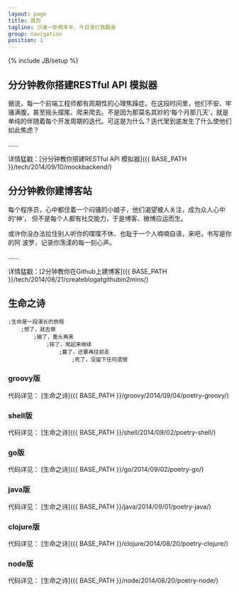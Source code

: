```yaml
---
layout: page
title: 首页
tagline: 沙滩一卧两年半，今日浪打我翻身
group: navigation
position: 1
---
```

{% include JB/setup %}


## 分分钟教你搭建RESTful API 模拟器 ##

据说，每一个前端工程师都有周期性的心理焦躁症。在这段时间里，他们不安、牢骚满腹，甚至摇头摆尾、爬来爬去。不是因为那莫名其妙的‘每个月那几天’，就是单纯的伴随着每个开发周期的迭代。可这是为什么？迭代里到底发生了什么使他们如此焦虑？

......

详情猛戳：[分分钟教你搭建RESTful API 模拟器]({{ BASE_PATH }}/tech/2014/09/10/mockbackend/)

## 分分钟教你建博客站 ##

每个程序员，心中都住着一个闷骚的小娘子，他们渴望被人关注，成为众人心中的‘神’，
但不是每个人都有社交能力，于是博客、微博应运而生。

或许你没办法拉住别人听你的喋喋不休、也耻于一个人喃喃自语，来吧，书写是你的阿
波罗，记录你荡漾的每一刻心声。

......

详情猛戳：[2分钟教你在Github上建博客]({{ BASE_PATH }}/tech/2014/08/21/createblogatgithubin2mins/)


## 生命之诗 ##

    ;生命是一段漫长的旅程  
        ;想了，就去做  
            ;输了，重头再来  
                ;摔了，爬起来继续  
                    ;赢了，还要再往前走  
                        ;死了，没留下任何遗憾

### groovy版 ###

代码详见： [生命之诗]({{ BASE_PATH }}/groovy/2014/09/04/poetry-groovy/)

### shell版 ###

代码详见： [生命之诗]({{ BASE_PATH }}/shell/2014/09/02/poetry-shell/)

### go版 ###

代码详见： [生命之诗]({{ BASE_PATH }}/go/2014/09/02/poetry-go/)

### java版 ###

代码详见： [生命之诗]({{ BASE_PATH }}/java/2014/09/01/poetry-java/)

### clojure版 ###

代码详见： [生命之诗]({{ BASE_PATH }}/clojure/2014/08/20/poetry-clojure/)

### node版 ###

代码详见： [生命之诗]({{ BASE_PATH }}/node/2014/08/20/poetry-node/)

